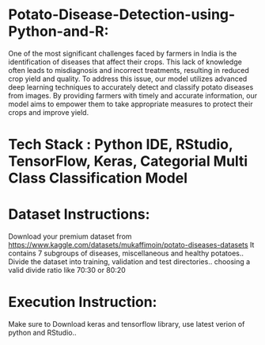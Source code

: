# Potato-Disease-Detection-using-Python-and-R:
One of the most significant challenges faced by farmers in India is the identification of diseases 
that affect their crops. This lack of knowledge often leads to misdiagnosis and incorrect 
treatments, resulting in reduced crop yield and quality. To address this issue, our model utilizes 
advanced deep learning techniques to accurately detect and classify potato diseases from images. 
By providing farmers with timely and accurate information, our model aims to empower them to 
take appropriate measures to protect their crops and improve yield. 

# Tech Stack : Python IDE, RStudio, TensorFlow, Keras, Categorial Multi Class Classification Model

# Dataset Instructions: 
Download your premium dataset from https://www.kaggle.com/datasets/mukaffimoin/potato-diseases-datasets
It contains 7 subgroups of diseases, miscellaneous and healthy potatoes..
Divide the dataset into training, validation and test directories.. choosing a valid divide ratio like 70:30 or 80:20

# Execution Instruction: 
Make sure to Download keras and tensorflow library, use latest verion of python and RStudio..

